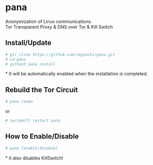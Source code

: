 # pana
Anonymization of Linux communications.  
Tor Transparent Proxy & DNS over Tor & Kill Switch

## Install/Update
```bash
# git clone https://github.com/zeppachi/pana.git
# cd pana
# python3 pana install
```
\* It will be automatically enabled when the installation is completed.
## Rebuild the Tor Circuit
```bash
# pana renew
```
or
```bash
# systemctl restart pana
```
## How to Enable/Disable
```bash
# pana [enable|disable]
```
\* It also disables KillSwitch!
